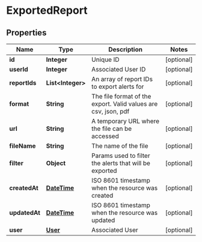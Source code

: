 
# ExportedReport

## Properties
Name | Type | Description | Notes
------------ | ------------- | ------------- | -------------
**id** | **Integer** | Unique ID |  [optional]
**userId** | **Integer** | Associated User ID |  [optional]
**reportIds** | **List&lt;Integer&gt;** | An array of report IDs to export alerts for |  [optional]
**format** | **String** | The file format of the export. Valid values are csv, json, pdf |  [optional]
**url** | **String** | A temporary URL where the file can be accessed |  [optional]
**fileName** | **String** | The name of the file |  [optional]
**filter** | **Object** | Params used to filter the alerts that will be exported |  [optional]
**createdAt** | [**DateTime**](DateTime.md) | ISO 8601 timestamp when the resource was created |  [optional]
**updatedAt** | [**DateTime**](DateTime.md) | ISO 8601 timestamp when the resource was updated |  [optional]
**user** | [**User**](User.md) | Associated User |  [optional]



